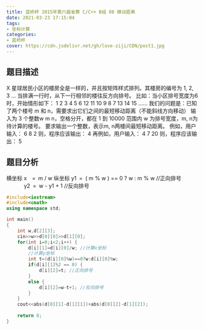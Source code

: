 ```yaml
---
title: 蓝桥杯 2015年第六届省赛 C/C++ B组 08 移动距离
date: 2021-03-23 17:15:04
tags:
- 坐标计算
categories:
- 蓝桥杯
cover: https://cdn.jsdelivr.net/gh/love-ziji/CDN/post1.jpg
---
```


## 题目描述

X 星球居民小区的楼房全是一样的，并且按矩阵样式排列。其楼房的编号为 1, 2, 3 ...
当排满一行时，从下一行相邻的楼往反方向排号。
比如：当小区排号宽度为6时，开始情形如下：
1 2 3 4 5 6
12 11 10 9 8 7
13 14 15 ......
我们的问题是：已知了两个楼号 m 和 n，需要求出它们之间的最短移动距离（不能斜线方向移动）
输入为 3 个整数w m n，空格分开，都在 1 到 10000 范围内
w 为排号宽度，m, n为待计算的楼号。
要求输出一个整数，表示m, n两楼间最短移动距离。
例如，用户输入：
6 8 2
则，程序应该输出：
4
再例如，用户输入：
4 7 20
则，程序应该输出：
5

## 题目分析

横坐标 x&ensp;&ensp;=&ensp;m / w
纵坐标 y1&ensp;=&ensp;( m % w ) == 0 ? w : m % w //正向排号
&ensp;&ensp;&ensp;&ensp;&ensp;&ensp; y2&ensp;=&ensp;w - y1 + 1 //反向排号

```c++
#include<iostream>
#include<cmath>
using namespace std;

int main()
{
	int w,d[2][3];
	cin>>w>>d[0][0]>>d[1][0];
	for(int i=0;i<2;i++) {
		d[i][1]=d[i][0]/w; //计算x坐标
		//计算y坐标
		int t=(d[i][0]%w)==0?w:d[i][0]%w;
		if(d[i][1]%2 == 0) {
			d[i][2]=t; //正向排号
		}
		else {
			d[i][2]=w-t+1; //反向排号
		}
	}
	cout<<abs(d[0][1]-d[1][1])+abs(d[0][2]-d[1][2]); 
	
	return 0;
}
```

